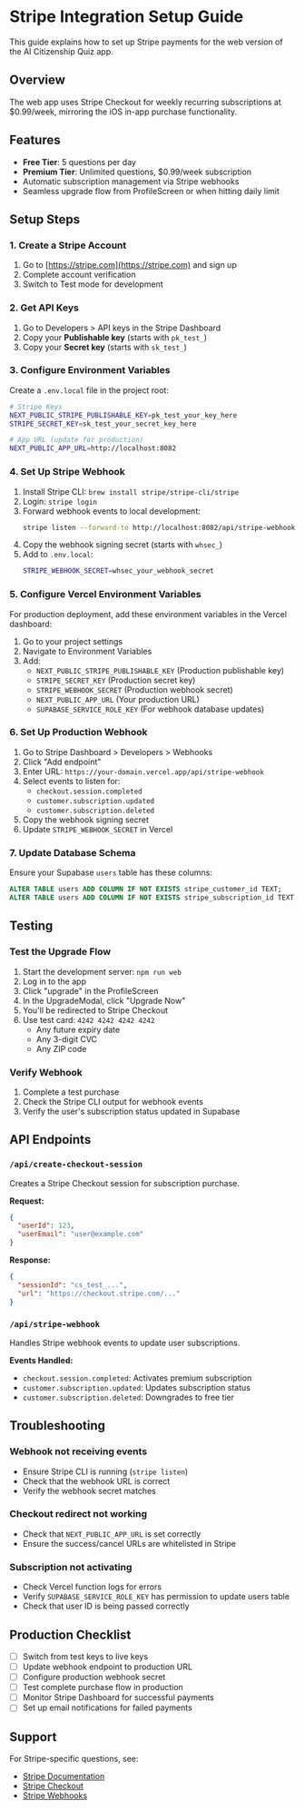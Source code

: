# Stripe Integration Setup Guide

This guide explains how to set up Stripe payments for the web version of the AI Citizenship Quiz app.

## Overview

The web app uses Stripe Checkout for weekly recurring subscriptions at $0.99/week, mirroring the iOS in-app purchase functionality.

## Features

- **Free Tier**: 5 questions per day
- **Premium Tier**: Unlimited questions, $0.99/week subscription
- Automatic subscription management via Stripe webhooks
- Seamless upgrade flow from ProfileScreen or when hitting daily limit

## Setup Steps

### 1. Create a Stripe Account

1. Go to [https://stripe.com](https://stripe.com) and sign up
2. Complete account verification
3. Switch to Test mode for development

### 2. Get API Keys

1. Go to Developers > API keys in the Stripe Dashboard
2. Copy your **Publishable key** (starts with `pk_test_`)
3. Copy your **Secret key** (starts with `sk_test_`)

### 3. Configure Environment Variables

Create a `.env.local` file in the project root:

```bash
# Stripe Keys
NEXT_PUBLIC_STRIPE_PUBLISHABLE_KEY=pk_test_your_key_here
STRIPE_SECRET_KEY=sk_test_your_secret_key_here

# App URL (update for production)
NEXT_PUBLIC_APP_URL=http://localhost:8082
```

### 4. Set Up Stripe Webhook

1. Install Stripe CLI: `brew install stripe/stripe-cli/stripe`
2. Login: `stripe login`
3. Forward webhook events to local development:
   ```bash
   stripe listen --forward-to http://localhost:8082/api/stripe-webhook
   ```
4. Copy the webhook signing secret (starts with `whsec_`)
5. Add to `.env.local`:
   ```bash
   STRIPE_WEBHOOK_SECRET=whsec_your_webhook_secret
   ```

### 5. Configure Vercel Environment Variables

For production deployment, add these environment variables in the Vercel dashboard:

1. Go to your project settings
2. Navigate to Environment Variables
3. Add:
   - `NEXT_PUBLIC_STRIPE_PUBLISHABLE_KEY` (Production publishable key)
   - `STRIPE_SECRET_KEY` (Production secret key)
   - `STRIPE_WEBHOOK_SECRET` (Production webhook secret)
   - `NEXT_PUBLIC_APP_URL` (Your production URL)
   - `SUPABASE_SERVICE_ROLE_KEY` (For webhook database updates)

### 6. Set Up Production Webhook

1. Go to Stripe Dashboard > Developers > Webhooks
2. Click "Add endpoint"
3. Enter URL: `https://your-domain.vercel.app/api/stripe-webhook`
4. Select events to listen for:
   - `checkout.session.completed`
   - `customer.subscription.updated`
   - `customer.subscription.deleted`
5. Copy the webhook signing secret
6. Update `STRIPE_WEBHOOK_SECRET` in Vercel

### 7. Update Database Schema

Ensure your Supabase `users` table has these columns:

```sql
ALTER TABLE users ADD COLUMN IF NOT EXISTS stripe_customer_id TEXT;
ALTER TABLE users ADD COLUMN IF NOT EXISTS stripe_subscription_id TEXT;
```

## Testing

### Test the Upgrade Flow

1. Start the development server: `npm run web`
2. Log in to the app
3. Click "upgrade" in the ProfileScreen
4. In the UpgradeModal, click "Upgrade Now"
5. You'll be redirected to Stripe Checkout
6. Use test card: `4242 4242 4242 4242`
   - Any future expiry date
   - Any 3-digit CVC
   - Any ZIP code

### Verify Webhook

1. Complete a test purchase
2. Check the Stripe CLI output for webhook events
3. Verify the user's subscription status updated in Supabase

## API Endpoints

### `/api/create-checkout-session`

Creates a Stripe Checkout session for subscription purchase.

**Request:**
```json
{
  "userId": 123,
  "userEmail": "user@example.com"
}
```

**Response:**
```json
{
  "sessionId": "cs_test_...",
  "url": "https://checkout.stripe.com/..."
}
```

### `/api/stripe-webhook`

Handles Stripe webhook events to update user subscriptions.

**Events Handled:**
- `checkout.session.completed`: Activates premium subscription
- `customer.subscription.updated`: Updates subscription status
- `customer.subscription.deleted`: Downgrades to free tier

## Troubleshooting

### Webhook not receiving events

- Ensure Stripe CLI is running (`stripe listen`)
- Check that the webhook URL is correct
- Verify the webhook secret matches

### Checkout redirect not working

- Check that `NEXT_PUBLIC_APP_URL` is set correctly
- Ensure the success/cancel URLs are whitelisted in Stripe

### Subscription not activating

- Check Vercel function logs for errors
- Verify `SUPABASE_SERVICE_ROLE_KEY` has permission to update users table
- Check that user ID is being passed correctly

## Production Checklist

- [ ] Switch from test keys to live keys
- [ ] Update webhook endpoint to production URL
- [ ] Configure production webhook secret
- [ ] Test complete purchase flow in production
- [ ] Monitor Stripe Dashboard for successful payments
- [ ] Set up email notifications for failed payments

## Support

For Stripe-specific questions, see:
- [Stripe Documentation](https://stripe.com/docs)
- [Stripe Checkout](https://stripe.com/docs/payments/checkout)
- [Stripe Webhooks](https://stripe.com/docs/webhooks)
